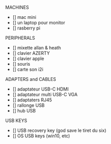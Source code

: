 MACHINES
- [] mac mini
- [] un laptop pour monitor
- [] rasberry pi

PERIPHERALS
- [] mixette allan & heath
- [] clavier AZERTY
- [] clavier apple
- [] souris
- [] carte son i2i

ADAPTERS and CABLES
- [] adaptateur USB-C HDMI
- [] adaptateur multi USB-C VGA
- [] adaptaters RJ45
- [] rallonge USB
- [] hub USB

USB KEYS
- [] USB recovery key (god save le tiret du six)
- [] OS USB keys (win10, etc)